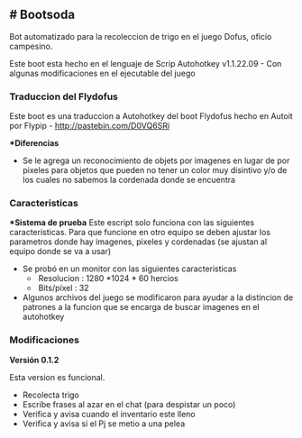 <h2># Bootsoda</h2>
<p>Bot automatizado para la recoleccion de trigo en el juego Dofus, oficio campesino.</p>
<p>Este boot esta hecho en el lenguaje de Scrip Autohotkey v1.1.22.09 - Con algunas modificaciones en el ejecutable del juego</p>
<h3>Traduccion del Flydofus</h3>
<p>Este boot es una traduccion a Autohotkey del boot Flydofus hecho en Autoit por Flypip - <a href="http://pastebin.com/D0VQ6SRi">http://pastebin.com/D0VQ6SRi</a></p>
<p><strong>*Diferencias</strong></p>
<ul>
<li>Se le agrega un reconocimiento de objets por imagenes en lugar de por pixeles para objetos que pueden no tener un color muy disintivo y/o de los cuales no sabemos la cordenada donde se encuentra</li>
</ul>
<h3>Caracteristicas</h3>
<p><strong>*Sistema de prueba</strong> Este escript solo funciona con las siguientes caracteristicas. Para que funcione en otro equipo se deben ajustar los parametros donde hay imagenes, pixeles y cordenadas (se ajustan al equipo donde se va a usar)</p>
<ul>
<li>Se prob&oacute; en un monitor con las siguientes caracteristicas
<ul>
<li>&nbsp;Resolucion : 1280 *1024 * 60 hercios</li>
<li>&nbsp;Bits/p&iacute;xel : 32</li>
</ul>
</li>
<li>Algunos archivos del juego se modificaron para ayudar a la distincion de patrones a la funcion que se encarga de buscar imagenes en el autohotkey</li>
</ul>
<h3>Modificaciones</h3>
<p><strong>Versi&oacute;n 0.1.2</strong></p>
<p>Esta version es funcional.</p>
<ul>
<li>Recolecta trigo</li>
<li>Escribe frases al azar en el chat (para despistar un poco)</li>
<li>Verifica y avisa cuando el inventario este lleno</li>
<li>Verifica y avisa si el Pj se metio a una pelea</li>
</ul>